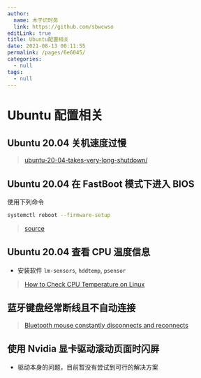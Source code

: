 ```yaml
---
author: 
  name: 木子识时务
  link: https://github.com/sbwcwso
editLink: true
title: Ubuntu配置相关
date: 2021-08-13 00:11:55
permalink: /pages/6e6045/
categories: 
  - null
tags: 
  - null
---
```


# Ubuntu 配置相关

## Ubuntu 20.04 关机速度过慢

> [ubuntu-20-04-takes-very-long-shutdown/](https://fostips.com/ubuntu-20-04-takes-very-long-shutdown/)


## Ubuntu 20.04 在 FastBoot 模式下进入 BIOS

使用下列命令

```bash
systemctl reboot --firmware-setup
```

> [source](https://askubuntu.com/questions/812547/how-to-enter-the-bios-when-the-fastboot-mode-of-the-motherboard-is-enabled)

## Ubuntu 20.04 查看 CPU 温度信息

* 安装软件 `lm-sensors`, `hddtemp`, `psensor`

> [How to Check CPU Temperature on Linux](https://phoenixnap.com/kb/linux-cpu-temp)

## 蓝牙键盘经常断线且不自动连接

> [Bluetooth mouse constantly disconnects and reconnects](https://askubuntu.com/a/1085778/1088633)

## 使用 Nvidia 显卡驱动滚动页面时闪屏

* 驱动本身的问题，目前暂没有尝试到可行的解决方案